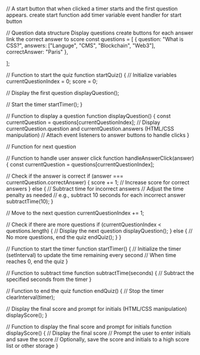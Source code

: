 // A start button that when clicked a timer starts and the first question appears.
create start function
add timer variable
event handler for start button

// Question data structure
Display questions
create buttons for each answer
link the correct answer to score
const questions = [
  {
    question: "What is  CSS?",
    answers: ["Languge", "CMS", "Blockchain", "Web3"],
    correctAnswer: "Paris"
  },

];

// Function to start the quiz
function startQuiz() {
  // Initialize variables
  currentQuestionIndex = 0;
  score = 0;

  // Display the first question
  displayQuestion();

  // Start the timer
  startTimer();
}

// Function to display a question
function displayQuestion() {
  const currentQuestion = questions[currentQuestionIndex];
  // Display currentQuestion.question and currentQuestion.answers (HTML/CSS manipulation)
  // Attach event listeners to answer buttons to handle clicks
}

// Function for next question

// Function to handle user answer click
function handleAnswerClick(answer) {
  const currentQuestion = questions[currentQuestionIndex];

  // Check if the answer is correct
  if (answer === currentQuestion.correctAnswer) {
    score += 1; // Increase score for correct answers
  } else {
    // Subtract time for incorrect answers
    // Adjust the time penalty as needed
    // e.g., subtract 10 seconds for each incorrect answer
    subtractTime(10);
  }

  // Move to the next question
  currentQuestionIndex += 1;

  // Check if there are more questions
  if (currentQuestionIndex < questions.length) {
    // Display the next question
    displayQuestion();
  } else {
    // No more questions, end the quiz
    endQuiz();
  }
}

// Function to start the timer
function startTimer() {
  // Initialize the timer (setInterval) to update the time remaining every second
  // When time reaches 0, end the quiz
}

// Function to subtract time
function subtractTime(seconds) {
  // Subtract the specified seconds from the timer
}

// Function to end the quiz
function endQuiz() {
  // Stop the timer
  clearInterval(timer);

  // Display the final score and prompt for initials (HTML/CSS manipulation)
  displayScore();
}

// Function to display the final score and prompt for initials
function displayScore() {
  // Display the final score
  // Prompt the user to enter initials and save the score
  // Optionally, save the score and initials to a high score list or other storage
}

